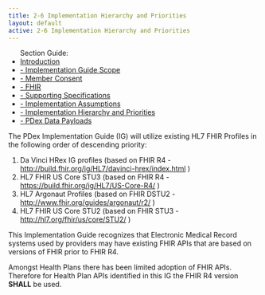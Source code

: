 ```yaml
---
title: 2-6 Implementation Hierarchy and Priorities
layout: default
active: 2-6 Implementation Hierarchy and Priorities
---
```


<ul id="markdown-toc">
	Section Guide:
  <li><a href="./2_Introduction.html" id="markdown-toc-introduction">Introduction</a></li>
  <li><a href="./2-1_Implementation_Guide_Scope.html" id="markdown-toc-scope">- Implementation Guide Scope</a></li>
  <li><a href="./2-2_Member_Consent.html" id="markdown-toc-consent">- Member Consent</a></li>
	<li><a href="./2-3_FHIR.html" id="markdown-toc-fhir">- FHIR</a></li>
	<li><a href="./2-4_Supporting_Specifications.html" id="markdown-toc-supportingspecifications">- Supporting Specifications</a></li>
	<li><a href="./2-5_Implementation_Assumptions.html" id="markdown-toc-assumptions">- Implementation Assumptions</a></li>
	<li><a href="./2-6_Implementation_Hierarchy_and_Priorities.html" id="markdown-toc-hierarchy">- Implementation Hierarchy and Priorities</a></li>
	<li><a href="./2-7_PDex_Data_Payloads.html" id="markdown-toc-payloads">- PDex Data Payloads</a></li>
</ul>

The PDex Implementation Guide (IG) will utilize existing HL7 FHIR Profiles in the following order of descending priority:
 
1. Da Vinci HRex IG profiles (based on FHIR R4 - http://build.fhir.org/ig/HL7/davinci-hrex/index.html )
2. HL7 FHIR US Core STU3 (based on FHIR R4 - https://build.fhir.org/ig/HL7/US-Core-R4/ ) 
3. HL7 Argonaut Profiles (based on FHIR DSTU2 - http://www.fhir.org/guides/argonaut/r2/ )
4. HL7 FHIR US Core STU2 (based on FHIR STU3 - http://hl7.org/fhir/us/core/STU2/ )


This Implementation Guide recognizes that Electronic Medical Record systems used by providers may have existing FHIR APIs that are based on versions of FHIR prior to FHIR R4.

Amongst Health Plans there has been limited adoption of FHIR APIs. Therefore for Health Plan APIs identified in this IG the FHIR R4 version **SHALL** be used.
